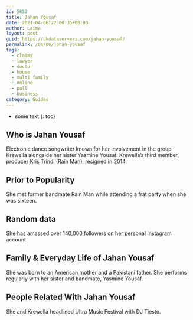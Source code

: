 ```yaml
---
id: 5852
title: Jahan Yousaf
date: 2021-04-06T22:00:35+00:00
author: Laima
layout: post
guid: https://ukdataservers.com/jahan-yousaf/
permalink: /04/06/jahan-yousaf
tags:
  - claims
  - lawyer
  - doctor
  - house
  - multi family
  - online
  - poll
  - business
category: Guides
---
```


* some text
{: toc}


## Who is Jahan Yousaf
                  
                  
                  
Electronic dance songwriter known for her involvement in the group Krewella alongside her sister Yasmine Yousaf. Krewella&#8217;s third member, producer Kris Trindl (Rain Man), resigned in 2014.
                  
              
            
              
            
                
                
                
## Prior to Popularity
                  
                  
                  
She met former bandmate Rain Man while attending a frat party when she was sixteen.
                  
              
            
              
            
                
                
                
## Random data
                  
                  
                  
She has amassed over 140,000 followers on her personal Instagram account.
                  
              
            
              
            
                
                
                
## Family & Everyday Life of Jahan Yousaf
                  
                  
                  
She was born to an American mother and a Pakistani father. She performs regularly with her sister and bandmate, Yasmine Yousaf.
                  
              
            
              
            
                
                
                
## People Related With Jahan Yousaf
                  
                  
                  
She and Krewella headlined Ultra Music Festival with DJ Tiesto.
                  
              
            
              
            
                
              
            
              
              
            
            
              
            
          
          
          